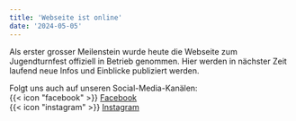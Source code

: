 ```yaml
---
title: 'Webseite ist online'
date: '2024-05-05'
---
```


Als erster grosser Meilenstein wurde heute die Webseite zum Jugendturnfest offiziell in Betrieb genommen.
Hier werden in nächster Zeit laufend neue Infos und Einblicke publiziert werden.

Folgt uns auch auf unseren Social-Media-Kanälen:  
{{< icon "facebook" >}} [Facebook](https://www.facebook.com/tsvmettauertal)  
{{< icon "instagram" >}} [Instagram](https://www.instagram.com/jtf_2025)
